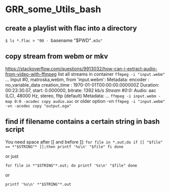 # GRR_some_Utils_bash

## create  a playlist with flac into a directory
`$ ls *.flac > "00 - `basename "$PWD"`.m3u" `


## copy stream from webm or mkv
https://stackoverflow.com/questions/9913032/how-can-i-extract-audio-from-video-with-ffmpeg
list all streams in container
`ffmpeg -i "input.webm" `
...
Input #0, matroska,webm, from 'input.webm':
  Metadata:
    encoder         : no_variable_data
    creation_time   : 1970-01-01T00:00:00.000000Z
  Duration: 00:23:30.07, start: 0.000000, bitrate: 1392 kb/s
    *Stream #0:0:* Audio: aac (LC), 48000 Hz, stereo, fltp (default)
    Metadata:
...
`ffmpeg -i input.webm -map 0:0 -acodec copy audio.aac`
or older option -vn
`ffmpeg -i "input.webm" -vn -acodec copy "output.oga"`

## find if filename contains a certain string in bash script
You need space after [[ and before ]]:
`for file in *.out;do
  if [[ "$file" == *"$STRING"* ]];then
    printf '%s\n' "$file"
  fi
done`

or just

`for file in *"$STRING"*.out; do
    printf '%s\n' "$file"
done `

or

` printf '%s\n' *"$STRING"*.out `

